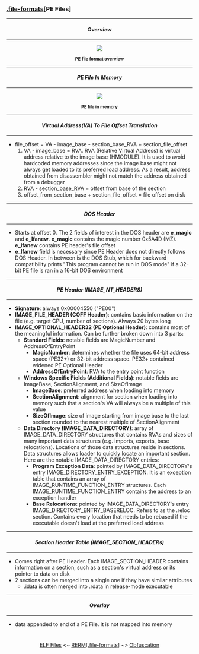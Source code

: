 ### [.file-formats](file-formats.md)[__PE Files__]

---
#### *<p align='center'> Overview </p>*
---
<div align='center'> 
<img src="https://github.com/yellowbyte/reverse-engineering-reference-manual/blob/master/images/file-formats/PE_Files/pe_header.png"> 
<p align='center'><sub><strong>PE file format overview</strong></sub></p>
</div>

---
#### *<p align='center'> PE File In Memory </p>*
---
<div align='center'> 
<img src="https://github.com/yellowbyte/reverse-engineering-reference-manual/blob/master/images/file-formats/PE_Files/loading_pe_file.png"> 
<p align='center'><sub><strong>PE file in memory</strong></sub></p>
</div>

---
#### *<p align='center'> Virtual Address(VA) To File Offset Translation </p>*
---
* file_offset = VA - image_base - section_base_RVA + section_file_offset
  1. VA - image_base = RVA. RVA (Relative Virtual Address) is virtual address relative to the image base (HMODULE). It is used to avoid hardcoded memory addresses since the image base might not always get loaded to its preferred load address. As a result, address obtained from disassembler might not match the address obtained from a debugger
  2. RVA - section_base_RVA = offset from base of the section
  3. offset_from_section_base + section_file_offset = file offset on disk  

---
#### *<p align='center'> DOS Header </p>*
---
* Starts at offset 0. The 2 fields of interest in the DOS header are __e_magic__ and __e_lfanew__. __e_magic__ contains the magic number 0x5A4D (MZ). __e_lfanew__ contains PE header's file offset
* __e_lfanew__ field is necessary since PE Header does not directly follows DOS Header. In between is the DOS Stub, which for backward compatibility prints "This program cannot be run in DOS mode" if a 32-bit PE file is ran in a 16-bit DOS environment

---
#### *<p align='center'> PE Header (IMAGE_NT_HEADERS) </p>*
---
* __Signature__: always 0x00004550 ("PE00")
* __IMAGE_FILE_HEADER (COFF Header)__: contains basic information on the file (e.g. target CPU, number of sections). Always 20 bytes long
* __IMAGE_OPTIONAL_HEADER32 (PE Optional Header)__: contains most of the meaningful information. Can be further broken down into 3 parts:
  * __Standard Fields__: notable fields are MagicNumber and AddressOfEntryPoint
    * __MagicNumber__: determines whether the file uses 64-bit address space (PE32+) or 32-bit address space. PE32+ contained widened PE Optional Header
    * __AddressOfEntryPoint__: RVA to the entry point function
  * __Windows Specific Fields (Additional Fields)__: notable fields are ImageBase, SectionAlignment, and SizeOfImage
    * __ImageBase__: preferred address when loading into memory
    * __SectionAlignment__: alignment for section when loading into memory such that a section's VA will always be a multiple of this value 
    * __SizeOfImage__: size of image starting from image base to the last section rounded to the nearest multiple of SectionAlignment
  * __Data Directory (IMAGE_DATA_DIRECTORY)__: array of IMAGE_DATA_DIRECTORY structures that contains RVAs and sizes of many important data structures (e.g. imports, exports, base relocations). Locations of those data structures reside in sections. Data structures allows loader to quickly locate an important section. Here are the notable IMAGE_DATA_DIRECTORY entries:
    * __Program Exception Data__: pointed by IMAGE_DATA_DIRECTORY's entry IMAGE_DIRECTORY_ENTRY_EXCEPTION. It is an exception table that contains an array of IMAGE_RUNTIME_FUNCTION_ENTRY structures. Each IMAGE_RUNTIME_FUNCTION_ENTRY contains the address to an exception handler
    * __Base Relocations__: pointed by IMAGE_DATA_DIRECTORY's entry IMAGE_DIRECTORY_ENTRY_BASERELOC. Refers to as the .reloc section. Contains every location that needs to be rebased if the executable doesn't load at the preferred load address

---
#### *<p align='center'> Section Header Table (IMAGE_SECTION_HEADERs) </p>*
---
* Comes right after PE Header. Each IMAGE_SECTION_HEADER contains information on a section, such as a section's virtual address or its pointer to data on disk 
* 2 sections can be merged into a single one if they have similar attributes
  * .idata is often merged into .rdata in release-mode executable 

---
#### *<p align='center'> Overlay </p>*
---
* data appended to end of a PE File. It is not mapped into memory

#
<p align='center'><a href="ELF_Files.md">ELF Files</a> <~ <a href="/README.md#-reverse-engineering-reference-manual-beta-">RERM</a>[<a href="file-formats.md">.file-formats</a>] ~> <a href="/contents/anti-analysis/Obfuscation.md">Obfuscation</a></p>
